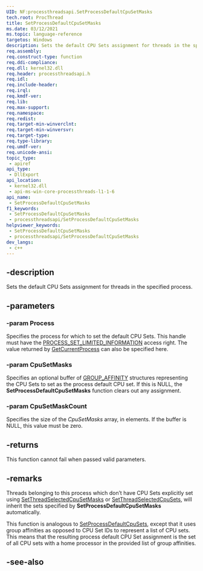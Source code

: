 ```yaml
---
UID: NF:processthreadsapi.SetProcessDefaultCpuSetMasks
tech.root: ProcThread
title: SetProcessDefaultCpuSetMasks
ms.date: 03/12/2021
ms.topic: language-reference
targetos: Windows
description: Sets the default CPU Sets assignment for threads in the specified process.
req.assembly: 
req.construct-type: function
req.ddi-compliance: 
req.dll: kernel32.dll
req.header: processthreadsapi.h
req.idl: 
req.include-header: 
req.irql: 
req.kmdf-ver: 
req.lib: 
req.max-support: 
req.namespace: 
req.redist: 
req.target-min-winverclnt: 
req.target-min-winversvr: 
req.target-type: 
req.type-library: 
req.umdf-ver: 
req.unicode-ansi: 
topic_type:
 - apiref
api_type:
 - DllExport
api_location:
 - kernel32.dll
 - api-ms-win-core-processthreads-l1-1-6
api_name:
 - SetProcessDefaultCpuSetMasks
f1_keywords:
 - SetProcessDefaultCpuSetMasks
 - processthreadsapi/SetProcessDefaultCpuSetMasks
helpviewer_keywords:
 - SetProcessDefaultCpuSetMasks
 - processthreadsapi/SetProcessDefaultCpuSetMasks
dev_langs:
 - c++
---
```


## -description

Sets the default CPU Sets assignment for threads in the specified process. 

## -parameters

### -param Process

Specifies the process for which to set the default CPU Sets. This handle must have the [PROCESS_SET_LIMITED_INFORMATION](/windows/win32/procthread/process-security-and-access-rights) access right. The value returned by [GetCurrentProcess](nf-processthreadsapi-getcurrentprocess.md) can also be specified here.

### -param CpuSetMasks

Specifies an optional buffer of [GROUP_AFFINITY](../winnt/ns-winnt-group_affinity.md) structures representing the CPU Sets to set as the process default CPU set. If this is NULL, the **SetProcessDefaultCpuSetMasks** function clears out any assignment.

### -param CpuSetMaskCount

Specifies the size of the *CpuSetMasks* array, in elements. If the buffer is NULL, this value must be zero. 

## -returns

This function cannot fail when passed valid parameters.

## -remarks

Threads belonging to this process which don’t have CPU Sets explicitly set using [SetThreadSelectedCpuSetMasks](nf-processthreadsapi-setthreadselectedcpusetmasks.md) or [SetThreadSelectedCpuSets](nf-processthreadsapi-setthreadselectedcpusets.md), will inherit the sets specified by **SetProcessDefaultCpuSetMasks** automatically.

This function is analogous to [SetProcessDefaultCpuSets](nf-processthreadsapi-setprocessdefaultcpusets.md), except that it uses group affinities as opposed to CPU Set IDs to represent a list of CPU sets. This means that the resulting process default CPU Set assignment is the set of all CPU sets with a home processor in the provided list of group affinities.

## -see-also

